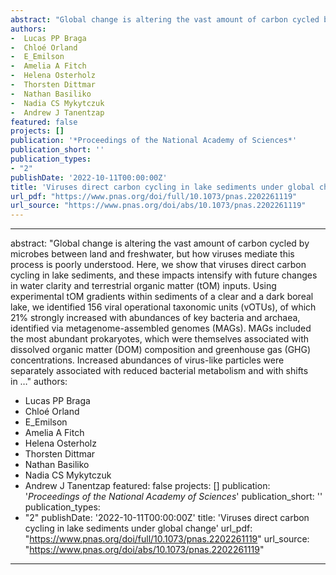 ```yaml
--- 
abstract: "Global change is altering the vast amount of carbon cycled by microbes between land and freshwater, but how viruses mediate this process is poorly understood. Here, we show that viruses direct carbon cycling in lake sediments, and these impacts intensify with future changes in water clarity and terrestrial organic matter (tOM) inputs. Using experimental tOM gradients within sediments of a clear and a dark boreal lake, we identified 156 viral operational taxonomic units (vOTUs), of which 21% strongly increased with abundances of key bacteria and archaea, identified via metagenome-assembled genomes (MAGs). MAGs included the most abundant prokaryotes, which were themselves associated with dissolved organic matter (DOM) composition and greenhouse gas (GHG) concentrations. Increased abundances of virus-like particles were separately associated with reduced bacterial metabolism and with shifts in …"
authors: 
-  Lucas PP Braga
-  Chloé Orland
-  E_Emilson
-  Amelia A Fitch
-  Helena Osterholz
-  Thorsten Dittmar
-  Nathan Basiliko
-  Nadia CS Mykytczuk
-  Andrew J Tanentzap
featured: false
projects: []
publication: '*Proceedings of the National Academy of Sciences*'
publication_short: ''
publication_types:
- "2"
publishDate: '2022-10-11T00:00:00Z'
title: 'Viruses direct carbon cycling in lake sediments under global change'
url_pdf: "https://www.pnas.org/doi/full/10.1073/pnas.2202261119"
url_source: "https://www.pnas.org/doi/abs/10.1073/pnas.2202261119"
--- 
```



--- 
abstract: "Global change is altering the vast amount of carbon cycled by microbes between land and freshwater, but how viruses mediate this process is poorly understood. Here, we show that viruses direct carbon cycling in lake sediments, and these impacts intensify with future changes in water clarity and terrestrial organic matter (tOM) inputs. Using experimental tOM gradients within sediments of a clear and a dark boreal lake, we identified 156 viral operational taxonomic units (vOTUs), of which 21% strongly increased with abundances of key bacteria and archaea, identified via metagenome-assembled genomes (MAGs). MAGs included the most abundant prokaryotes, which were themselves associated with dissolved organic matter (DOM) composition and greenhouse gas (GHG) concentrations. Increased abundances of virus-like particles were separately associated with reduced bacterial metabolism and with shifts in …"
authors: 
-  Lucas PP Braga
-  Chloé Orland
-  E_Emilson
-  Amelia A Fitch
-  Helena Osterholz
-  Thorsten Dittmar
-  Nathan Basiliko
-  Nadia CS Mykytczuk
-  Andrew J Tanentzap
featured: false
projects: []
publication: '*Proceedings of the National Academy of Sciences*'
publication_short: ''
publication_types:
- "2"
publishDate: '2022-10-11T00:00:00Z'
title: 'Viruses direct carbon cycling in lake sediments under global change'
url_pdf: "https://www.pnas.org/doi/full/10.1073/pnas.2202261119"
url_source: "https://www.pnas.org/doi/abs/10.1073/pnas.2202261119"
--- 


